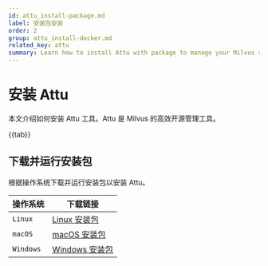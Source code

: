 ```yaml
---
id: attu_install-package.md
label: 安装包安装
order: 2
group: attu_install-docker.md
related_key: attu
summary: Learn how to install Attu with package to manage your Milvus service.
---
```


# 安装 Attu

本文介绍如何安装 Attu 工具。Attu 是 Milvus 的高效开源管理工具。

{{tab}}

## 下载并运行安装包

根据操作系统下载并运行安装包以安装 Attu。


<table class="attu-package">
	<thead>
        <tr>
            <th>操作系统</th>
            <th>下载链接</th>
        </tr>
	</thead>
	<tbody>
        <tr>
            <td><code>Linux</code></td>
            <td><a href="https://github.com/zilliztech/attu/releases/download/v2.0.1/attu_2.0.1_amd64.deb">Linux 安装包</a></td>
        </tr>
        <tr>
            <td><code>macOS</code></td>
            <td><a href="https://github.com/zilliztech/attu/releases/download/v2.0.1/attu-2.0.1.dmg">macOS 安装包</a></td>
        </tr>
        <tr>
            <td><code>Windows</code></td>
            <td><a href="https://github.com/zilliztech/attu/releases/download/v2.0.1/attu-Setup-2.0.1.exe">Windows 安装包</a></td>
        </tr>
	</tbody>
</table>
